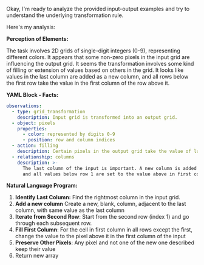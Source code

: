 Okay, I'm ready to analyze the provided input-output examples and try to understand the underlying transformation rule.

Here's my analysis:

**Perception of Elements:**

The task involves 2D grids of single-digit integers (0-9), representing different colors. It appears that some non-zero pixels in the input grid are influencing the output grid. It seems the transformation involves some kind of filling or extension of values based on others in the grid. It looks like values in the last column are added as a new column, and all rows below the first row take the value in the first column of the row above it.

**YAML Block - Facts:**


```yaml
observations:
  - type: grid_transformation
    description: Input grid is transformed into an output grid.
  - object: pixels
    properties:
      - color: represented by digits 0-9
      - position: row and column indices
  - action: filling
    description: Certain pixels in the output grid take the value of last col, other pixels are unchanged.
  - relationship: columns
    description: >-
      The last column of the input is important. A new column is added
      and all values below row 1 are set to the value above in first col.
```


**Natural Language Program:**

1.  **Identify Last Column:** Find the rightmost column in the input grid.
2.  **Add a new column** Create a new, blank, column, adjacent to the last column, with same value as the last column
3. **Iterate from Second Row**: Start from the second row (index 1) and go through each subsequent row.
4.   **Fill First Column**: For the cell in first column in all rows except the first, change the value to the pixel above it in the first column of the input
5.  **Preserve Other Pixels**: Any pixel and not one of the new one described keep their value
6. Return new array

